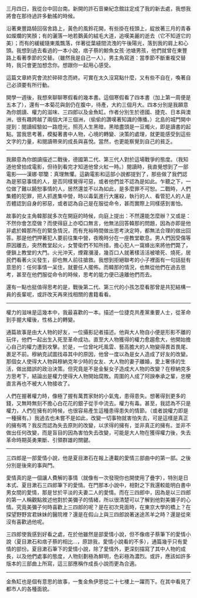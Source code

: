 三月四日，我從台中回台南。新開的許石音樂紀念館註定成了我的新去處，我想我將會在那待過許多動搖的時候。

沿著東豐路騎回宿舍路上，黃色的風鈴花開，有些掛在枝頭上，綻放著三月的青春如燦爛的笑顏；有的灑落一地若鵝黃的絨毛大道，追嘆美麗的逝去（它不知道它的美）；而有的緩緩隨東風飄落，伴著從葉縫間流洩的午後陽光，落到我的肩上和心頭。我想到過去看過的一本小說，痞子蔡的鯨魚女孩‧池塘男孩，他們就曾在東豐路上看著季節的交替。（雖然我是自己一人）。男主角寫道：當季節不斷重複交替時，我只會更加想念你。想跟你一起用心感受。

這篇文章終究會流於碎碎念而終。可實在太久沒寫點什麼，又有些不自在，喚著自己必須要有所行動。

開學一週後，我想來聊聊寒假看的幾本書。這個寒假看了四本書（加上第一周便是五本了），還有一本菊花與劍仍在腹中，待產，大約三個月大。四本分別是我願意為你朗讀、權力的滋味、三四郎以及金魚缸。作者分別生於德國、捷克、日本與澳洲，很有趣跨越了兩個大洋三個洲，（偷偷的讚嘆著知識的傳播。）北島的城門開中提到：閱讀經驗如一路燈光，照亮人生黑暗，黑暗盡頭是一豆燭火，即是讀書的起點。當我思考著，模擬著書中人物，心境的轉變、決策的處理，就更能感受到這些文字的力量，和閱讀帶來的成長與喜悅。當然，也更能察覺到自己的貧乏。

---

我願意為你朗讀描述二戰後，德國第二代、第三代人對於這場戰爭的態度。（我知道他曾拍成電影，但待到看完才知道他曾火紅一時。）閱讀時，我直覺想到了一部電影——漢娜‧鄂籣：真理無懼。這齣電影和這部小說都提到了，那些做了我們認為是邪惡事情的人，是否同樣覺得可惡，或者他們並不認為是如此。乍聽之下，一位做了難以饒恕事情的人，居然還並不以為如此，是多麼罪不可恕。二戰時，人們集體的犯罪，把人抓進集中營，時以毒氣進行大屠殺，執行的人、看管犯人的人是否體認到自身的邪惡，或者認為自己是在服從命令，甚而實際上同樣感到害怕。

故事的女主角韓那就多次在開庭的時候，向庭上提出：不然還能怎麼辦？又或是：不然你會怎麼做？而使得庭上亦啞口無言，他無法回答韓那的問題，因為亦即是他非處於韓那所在的緊急情況，而有充裕時間做出思考決定時，都無法合理的做出回答。那是他們押著犯人要前往集中營，夜晚時分在一座教堂歇息。男人們因受傷等原因離去，突然教堂起火，女警衛們不知所措，擔心犯人一窩蜂出來將他們斃了，便鎖上教堂的大門。火光沖天，煙霧瀰漫，幾百口人就著樣活活被嗆死、燒死，居民們看著火災發生，卻也無人前往搶救。我想到拒絕聯考的小子裡面有一句話挺有意思的：任何事情一呆住，就要任人擺佈。而韓那的情況，也無從他們在過去思考，甚至在他們服從命令的時候，思考的能力便已遠離他們而去。

還有一點也挺值得思考的是，戰後第二代、第三代的小孩怎麼看那曾是共犯結構一員的長輩呢，或許改天再來找相關的書籍看看。

---

權力的滋味是這幾本中，我最喜歡的一本。描述一位捷克共產黨重要人士，從革命到手握大權後，性格上的轉變。

通篇故事是由大人物的好友，一位攝影記者描述。他與大人物自小便是形影不離的玩伴，他們一起出生入死至革命成功。直至大人物獲得的權力愈趨愈大，他開始擔心自己的權力遭到攻擊。於是，一位曾叱吒風雲、藝高膽大的人物變得畏首畏尾、裹足不前。穆納克試圖找尋其中的原因，他曾一度以為是女人造成了好友的改變。那個女人使得大人物與穆納克年少時的女友、大人物的妻子離婚，愛上奢侈的生活，做出錯誤的政治決策。但究竟是不是金髮女子造成大人物的改變？在穆納克多方思考下，結論出是權力使得大人物開始腐敗。周圍的人成了阿諛奉承之輩，忠梗直言再也不被大人物接收了。

人們在握著權力時，像極了握有萬貫家財的小氣鬼，患得患失。想著得到更多的錢，又無時無刻不擔心白花花的銀子從手中流去。權力有毒。甚至，我認為不只是權力，人們在擁有的時候，也很容易產生這種患得患失的情節。（或者說權力即是一種擁有。）我過去也未嘗不是如此，改變一切事物就害怕失去，可是這樣是真正的擁有嗎？我反而認為失去原則的改變，以求得的擁有，並非真正的擁有。並非不做出任何改變，而是盲目的因為害怕失去改變，可能是大人物在獲得權力後，失去革命時期英勇果斷、引領群雄的關鍵。

---

三四郎是一部愛情小說，他是夏目漱石在報上連載的愛情三部曲中的第一部。之後分別是後來的事與門。

愛情真的是一個讓人費解的事情（就像有一次發現你也開使用了疊字），特別是日本式、夏目漱石三四郎筆下的愛情。在門那本小說中，相對之下我還較能明白書中男女間的愛情，那是甘於平淡的夫妻二人的愛情。而在三四郎中，因為是以三四郎的第一人稱觀點敘述他對於美彌子的情緒，所以很清楚可以了解到他對美彌子的心情。究竟美彌子何時喜歡上三四郎的呢？是在初次見面時，在東京大學的橋上？在探望野野宮君妹妹的醫院裡？還是在假山上與三四郎說著迷途羔羊之時？還是從來沒有喜歡過他呢。

三四郎使我感到好看之處，在於他雖然是部愛情小說，但不像痞子蔡筆下的愛情小說（夏目漱石和痞子蔡的相比...，原諒我，愛情小說看的不多），通篇幾乎只有愛情的部份。夏目漱石筆下的愛情小說，除了愛情外，更深刻描寫了其中人物的成長，以及他們處事的態度，人物刻劃極為鮮明，色彩極為濃烈。或許，應該如許多版本的三部曲上所寫，這三部應稱作成長小說而更為合適。

---

金魚缸也是個有意思的故事，一隻金魚伊恩從二十七樓上一躍而下。在其中看見了都市人的各種面貌。

